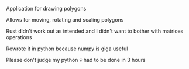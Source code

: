 Application for drawing polygons

Allows for moving, rotating and scaling polygons

Rust didn't work out as intended and I didn't want to bother with matrices operations

Rewrote it in python because numpy is giga useful

Please don't judge my python 💀 had to be done in 3 hours
